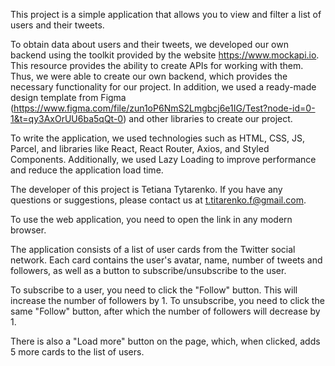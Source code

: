 This project is a simple application that allows you to view and filter a list
of users and their tweets.

To obtain data about users and their tweets, we developed our own backend using
the toolkit provided by the website https://www.mockapi.io. This resource
provides the ability to create APIs for working with them. Thus, we were able to
create our own backend, which provides the necessary functionality for our
project. In addition, we used a ready-made design template from Figma
(https://www.figma.com/file/zun1oP6NmS2Lmgbcj6e1IG/Test?node-id=0-1&t=qy3AxOrUU6ba5qQt-0)
and other libraries to create our project.

To write the application, we used technologies such as HTML, CSS, JS, Parcel,
and libraries like React, React Router, Axios, and Styled Components.
Additionally, we used Lazy Loading to improve performance and reduce the
application load time.

The developer of this project is Tetiana Tytarenko. If you have any questions or
suggestions, please contact us at t.titarenko.f@gmail.com.

To use the web application, you need to open the link in any modern browser.

The application consists of a list of user cards from the Twitter social
network. Each card contains the user's avatar, name, number of tweets and
followers, as well as a button to subscribe/unsubscribe to the user.

To subscribe to a user, you need to click the "Follow" button. This will
increase the number of followers by 1. To unsubscribe, you need to click the
same "Follow" button, after which the number of followers will decrease by 1.

There is also a "Load more" button on the page, which, when clicked, adds 5 more
cards to the list of users.

